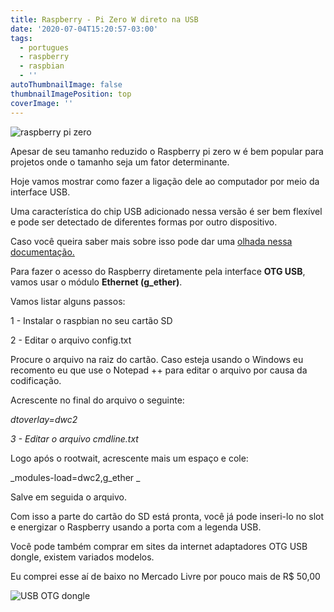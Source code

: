 ```yaml
---
title: Raspberry - Pi Zero W direto na USB
date: '2020-07-04T15:20:57-03:00'
tags:
  - portugues
  - raspberry
  - raspbian
  - ''
autoThumbnailImage: false
thumbnailImagePosition: top
coverImage: ''
---
```

![raspberry pi zero](/images/uploads/raspberry-pi-zero.png)



Apesar de seu tamanho reduzido o Raspberry pi zero w é bem popular para projetos onde o tamanho seja um fator determinante.

Hoje vamos mostrar como fazer a ligação dele ao computador por meio da interface USB.

Uma característica do chip USB adicionado nessa versão é ser bem flexível e pode ser detectado de diferentes formas por outro dispositivo.

Caso você queira saber mais sobre isso pode dar uma [olhada nessa documentação.](https://gist.github.com/gbaman/50b6cca61dd1c3f88f41)

Para fazer o acesso do Raspberry diretamente pela interface **OTG USB**, vamos usar o módulo **Ethernet (g_ether)**.

Vamos listar alguns passos:

1 - Instalar o raspbian no seu cartão SD

2 - Editar o arquivo config.txt

Procure o arquivo na raiz do cartão. Caso esteja usando o Windows eu recomento eu que use o Notepad ++ para editar o arquivo por causa da codificação.

Acrescente no final do arquivo o seguinte:

_dtoverlay=dwc2_

_3 - Editar o arquivo cmdline.txt_

Logo após o rootwait, acrescente mais um espaço e cole:

 _modules-load=dwc2,g_ether _

Salve em seguida o arquivo.

Com isso a parte do cartão do SD está pronta, você já pode inseri-lo no slot e energizar o Raspberry usando a porta com a legenda USB.



Você pode também comprar em sites da internet adaptadores OTG USB dongle, existem variados modelos. 

Eu comprei esse aí de baixo no Mercado Livre por pouco mais de R$ 50,00 

![USB OTG dongle](/images/uploads/5ac72aacf3bcca6aaa1eecf3-large.jpg)
